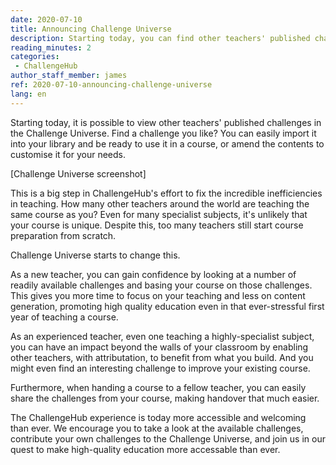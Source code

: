 ```yaml
---
date: 2020-07-10
title: Announcing Challenge Universe
description: Starting today, you can find other teachers' published challenges in Challenge Universe
reading_minutes: 2
categories:
 - ChallengeHub
author_staff_member: james
ref: 2020-07-10-announcing-challenge-universe
lang: en
---
```


Starting today, it is possible to view other teachers' published challenges in the Challenge Universe.
Find a challenge you like?
You can easily import it into your library and be ready to use it in a course,
or amend the contents to customise it for your needs.


\[Challenge Universe screenshot\]

This is a big step in ChallengeHub's effort to fix the incredible inefficiencies in teaching.
How many other teachers around the world are teaching the same course as you?
Even for many specialist subjects, it's unlikely that your course is unique.
Despite this, too many teachers still start course preparation from scratch.

Challenge Universe starts to change this.

As a new teacher, 
you can gain confidence by looking at a number of readily available challenges
and basing your course on those challenges.
This gives you more time to focus on your teaching and less on content generation,
promoting high quality education
even in that ever-stressful first year of teaching a course.

As an experienced teacher, even one teaching a highly-specialist subject,
you can have an impact beyond the walls of your classroom by enabling other teachers, with attributation, to benefit from what you build.
And you might even find an interesting challenge to improve your existing course.

Furthermore,
when handing a course to a fellow teacher,
you can easily share the challenges from your course,
making handover that much easier.

The ChallengeHub experience is today more accessible and welcoming than ever.
We encourage you to take a look at the available challenges,
contribute your own challenges to the Challenge Universe,
and join us in our quest to make high-quality education more accessable than ever.
